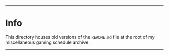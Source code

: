 
***

# Info

This directory houses old versions of the `README.md` file at the root of my miscellaneous gaming schedule archive.

***

